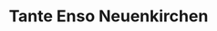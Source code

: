 ---
title: "Tante Enso Neuenkirchen"
url: /neuenkirchen/tante-enso-neuenkirchen/
shop: Supermarkt
---